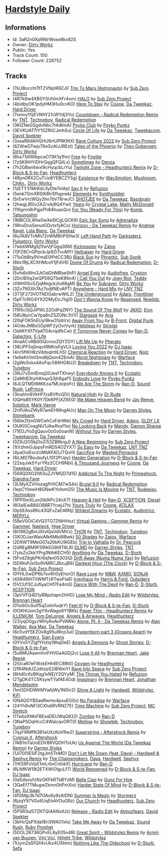# [Hardstyle Daily](https://open.spotify.com/playlist/3aR2n0XpRNlrWose8kx82S)
## Informations
<!-- META_BEGIN -->
- Id: 3aR2n0XpRNlrWose8kx82S
- Owner: [Dirty Workz](https://open.spotify.com/user/dirtyworkzofficial)
- Public: Yes
- Track Count: 100
- Follower Count: 228752
<!-- META_END -->


## Tracks
<!-- TRACK_LIST_BEGIN -->
- (7kUBocchlTtTZVNplR9ZJI) [Trip To Mars (Astronauts)](https://open.spotify.com/track/7kUBocchlTtTZVNplR9ZJI) *by* [Sub Zero Project](https://open.spotify.com/artist/4f0OXMMSxr0r8Ztx6CdpAl)
- (4R7k9w4XBSYSUhlmXFr4xm) [HALO](https://open.spotify.com/track/4R7k9w4XBSYSUhlmXFr4xm) *by* [Sub Zero Project](https://open.spotify.com/artist/4f0OXMMSxr0r8Ztx6CdpAl)
- (4bidbyOK1pdyHM3Hu0cvKO) [Here To Stay](https://open.spotify.com/track/4bidbyOK1pdyHM3Hu0cvKO) *by* [Coone](https://open.spotify.com/artist/1Wt63OMKtv6v2ivHuQLm2C), [Da Tweekaz](https://open.spotify.com/artist/6UOk7DmvqlzWmo6gjhZvn6), [Hard Driver](https://open.spotify.com/artist/1rpLzYzfrueWdkpcIunZQl)
- (7xmvyYQEVNhY21cWYdj3Yo) [Countdown - Radical Redemption Remix](https://open.spotify.com/track/7xmvyYQEVNhY21cWYdj3Yo) *by* [TNT](https://open.spotify.com/artist/1CqOLQmjzVWXQTiIN5Wucs), [Technoboy](https://open.spotify.com/artist/37jL2LnGjAkadOCszr8v7C), [Radical Redemption](https://open.spotify.com/artist/3Ij56hbjOTHq8RgutQwfxC)
- (3KlZNeGSgdvNbc7t4dkloA) [Psyko Club](https://open.spotify.com/track/3KlZNeGSgdvNbc7t4dkloA) *by* [Psyko Punkz](https://open.spotify.com/artist/18pYFSeMi7sOL6nGMICHtS)
- (3EVKUAT7IY1SZRIiCJmhSu) [Circle Of Life](https://open.spotify.com/track/3EVKUAT7IY1SZRIiCJmhSu) *by* [Da Tweekaz](https://open.spotify.com/artist/6UOk7DmvqlzWmo6gjhZvn6), [Tweekacore](https://open.spotify.com/artist/6g7nQh1zK0QGZVphaMCGWj), [David Spekter](https://open.spotify.com/artist/0F1UBU7ZD8HOR44X5M6eMT)
- (3xeaR6dAHQHU6rtUPRK9tX) [Rave Culture 2022](https://open.spotify.com/track/3xeaR6dAHQHU6rtUPRK9tX) *by* [Sub Zero Project](https://open.spotify.com/artist/4f0OXMMSxr0r8Ztx6CdpAl)
- (6ZWwDTwjs79oGcAlJJREzt) [Tales of the Phoenix](https://open.spotify.com/track/6ZWwDTwjs79oGcAlJJREzt) *by* [Theo Gobensen](https://open.spotify.com/artist/5E18ENRd5o0QkGhVgWeYaY), [Dirty Workz](https://open.spotify.com/artist/02oW60rlHXuLMBiODd6nob)
- (6hs71dIWIbpcaO79X1q1fm) [Free](https://open.spotify.com/track/6hs71dIWIbpcaO79X1q1fm) *by* [Firelite](https://open.spotify.com/artist/7FTQICqfx93tZdwZJb3wt2)
- (7zSK9iHYiDHrQqgQFQilLx) [Sometimes](https://open.spotify.com/track/7zSK9iHYiDHrQqgQFQilLx) *by* [Denza](https://open.spotify.com/artist/3CH3tLilo96ThqwiolnXZL)
- (7h2GBwI4wxI9cHyqcbLrYu) [Twilight Zone - Headhunterz Remix](https://open.spotify.com/track/7h2GBwI4wxI9cHyqcbLrYu) *by* [D-Block & S-te-Fan](https://open.spotify.com/artist/6L7a6wPGpvLtTwOsMLnF1z), [Headhunterz](https://open.spotify.com/artist/6C0KWmCdqrLU2LzzWBPbOy)
- (4Byn0RX2CuTUo8YEBCZYSg) [Existence](https://open.spotify.com/track/4Byn0RX2CuTUo8YEBCZYSg) *by* [Wav3motion](https://open.spotify.com/artist/6TIeewRIC6pGGn6i2n4HPW), [Mushroom](https://open.spotify.com/artist/4Nv2wi0CMRogQPmdltNe7N), [ChAn.](https://open.spotify.com/artist/55e7LKvY8HWhq9qmqtWrzp), [Dirty Workz](https://open.spotify.com/artist/02oW60rlHXuLMBiODd6nob)
- (1zETY31MrKdc3yDIe7niAp) [Say It](https://open.spotify.com/track/1zETY31MrKdc3yDIe7niAp) *by* [Refuzion](https://open.spotify.com/artist/1BpCQRsYuiRg1TXKR2SQe1)
- (5enk7GmXRSlK8trSfhgxwk) [Elements](https://open.spotify.com/track/5enk7GmXRSlK8trSfhgxwk) *by* [Synthsoldier](https://open.spotify.com/artist/2aYw1VignY89UokpxjuibF)
- (5rEwVrcWQy2hn7bV78rwJC) [SHOTJEE](https://open.spotify.com/track/5rEwVrcWQy2hn7bV78rwJC) *by* [Da Tweekaz](https://open.spotify.com/artist/6UOk7DmvqlzWmo6gjhZvn6), [Bassbrain](https://open.spotify.com/artist/2FpmZwomIGHEVAICcfIg5T)
- (2hwgLB5lv2AZrxAj9Q4Ywl) [Years](https://open.spotify.com/track/2hwgLB5lv2AZrxAj9Q4Ywl) *by* [Crystal Lake](https://open.spotify.com/artist/5DzNxD4vwCDEIa20oEzB9l), [Matty McDonald](https://open.spotify.com/artist/6alaCEzPwrS1kaxQ07vtyw)
- (116gnm8rPgjxPh84huaxQv) [For You (Ready For This)](https://open.spotify.com/track/116gnm8rPgjxPh84huaxQv) *by* [Komb](https://open.spotify.com/artist/3O5f9vEgwXavGPnB0dQUQc), [Tatsunoshin](https://open.spotify.com/artist/6dDL4IB1qW60paulrb2ZvP)
- (1MBCOLWlw0wXeSlCgLQCK9) [Epic Sax Song](https://open.spotify.com/track/1MBCOLWlw0wXeSlCgLQCK9) *by* [Adrenalize](https://open.spotify.com/artist/6GebWeCCtey5pbQepRYD6c)
- (1RhoDnsSenutGDvtxfyACo) [Horizon - Da Tweekaz Remix](https://open.spotify.com/track/1RhoDnsSenutGDvtxfyACo) *by* [Andrew Rayel](https://open.spotify.com/artist/1UtBjqMZBAmqIPlDrKu7Tr), [Lola Blanc](https://open.spotify.com/artist/3n1yZfKIQhSaPjF1LZBhxy), [Da Tweekaz](https://open.spotify.com/artist/6UOk7DmvqlzWmo6gjhZvn6)
- (6u7A8VTnMh72nWMBhPSHw3) [Left Hand Path](https://open.spotify.com/track/6u7A8VTnMh72nWMBhPSHw3) *by* [Darksiderz](https://open.spotify.com/artist/1XwoaxvFx5Y67ZdLQt2TMa), [Pulsatorz](https://open.spotify.com/artist/7KzClvb8DqTrh1UwRgU9ZZ), [Dirty Workz](https://open.spotify.com/artist/02oW60rlHXuLMBiODd6nob)
- (7wbtiWMg5j1fwVjFQgq36N) [Kickmaster](https://open.spotify.com/track/7wbtiWMg5j1fwVjFQgq36N) *by* [Zatox](https://open.spotify.com/artist/27Z5l2Kfy1IaYZMg5INWqO)
- (7jPZ8CnQPpcbJp9ZiTvuMY) [Hellraiser](https://open.spotify.com/track/7jPZ8CnQPpcbJp9ZiTvuMY) *by* [Hard Driver](https://open.spotify.com/artist/1rpLzYzfrueWdkpcIunZQl)
- (71uObBty9VmsE0lPdCC3Bj) [Black Sun](https://open.spotify.com/track/71uObBty9VmsE0lPdCC3Bj) *by* [Phrantic](https://open.spotify.com/artist/2Bg6vhG3aY7ixxqEGZeos6), [Sub Sonik](https://open.spotify.com/artist/4FApejrnKXgmvrVmBMRO2l)
- (6tlx1RjLXCXHMcoY1jFdV6) [Dome Of Drums](https://open.spotify.com/track/6tlx1RjLXCXHMcoY1jFdV6) *by* [Radical Redemption](https://open.spotify.com/artist/3Ij56hbjOTHq8RgutQwfxC), [D-Sturb](https://open.spotify.com/artist/7E6DrjKJieOdJKO8mbwCMO)
- (5vfs6sWm3JtOdGHMRxe5hP) [Angel Eyez](https://open.spotify.com/track/5vfs6sWm3JtOdGHMRxe5hP) *by* [Audiofreq](https://open.spotify.com/artist/0hHKtZEXHNsXfgrNgU7Zkl), [Crypton](https://open.spotify.com/artist/592FgKnDnLHT1jLLLwGjR2)
- (2DcIBXq2wQP59Q7SeK86n4) [I Call You Out](https://open.spotify.com/track/2DcIBXq2wQP59Q7SeK86n4) *by* [Joey Riot](https://open.spotify.com/artist/3xKGhixeP24bKwHQ7yPyXF), [Teddy](https://open.spotify.com/artist/4SKDqKA1iXZOAJYS9uBEke)
- (4WH05oSZjqMegckzlu68gM) [Be You](https://open.spotify.com/track/4WH05oSZjqMegckzlu68gM) *by* [Subraver](https://open.spotify.com/artist/1Paa3sdgAGlRd3HSiu2tEa), [Dirty Workz](https://open.spotify.com/artist/02oW60rlHXuLMBiODd6nob)
- (3Zv7N5Xh7Az7odjfNEvAPT) [Anywhere - Hard Mix](https://open.spotify.com/track/3Zv7N5Xh7Az7odjfNEvAPT) *by* [LNY TNZ](https://open.spotify.com/artist/1x0ScxgiyFRQDKT4VwcLHa)
- (3T1jF273VOTNDGabrwWtL2) [The Underground](https://open.spotify.com/track/3T1jF273VOTNDGabrwWtL2) *by* [Adaro](https://open.spotify.com/artist/05ndiewdJogtosuRWN8iwF), [Frontliner](https://open.spotify.com/artist/7momuad2Twkv5O7MY3dODa)
- (5pF7cRIG4YX2DMyDzJ1ig0) [Don't Wanna Know](https://open.spotify.com/track/5pF7cRIG4YX2DMyDzJ1ig0) *by* [Resensed](https://open.spotify.com/artist/630YbN3MWwgBS7ZS2KIwHv), [Rewildz](https://open.spotify.com/artist/2dazU1L3zOpHEjW9OB2myo), [Dirty Workz](https://open.spotify.com/artist/02oW60rlHXuLMBiODd6nob)
- (11R5c0jQJiPWLS2OdFqZNY) [The Sound Of The Wolf](https://open.spotify.com/track/11R5c0jQJiPWLS2OdFqZNY) *by* [JNXD](https://open.spotify.com/artist/4by5ENA6ZMNCQkOX3RIh0G), [Elyn](https://open.spotify.com/artist/1Ii4I4a8WGgYqMxEOLoMAl)
- (58U8pnCwYpa6nZSZONc3VV) [Stargaze](https://open.spotify.com/track/58U8pnCwYpa6nZSZONc3VV) *by* [Aria](https://open.spotify.com/artist/6e68sik2CrpAAsu6e2IKTS)
- (2ifqFOK5hEUyI9kw31obVx) [Away From You](https://open.spotify.com/track/2ifqFOK5hEUyI9kw31obVx) *by* [B-Front](https://open.spotify.com/artist/6Xhhpra0X0hpvC3yZaQ0Du), [Digital Punk](https://open.spotify.com/artist/3GAHYVHU0HppTq2qgzejcv)
- (4OdeJMBsGDpWF2yOvrVyrk) [Helpless](https://open.spotify.com/track/4OdeJMBsGDpWF2yOvrVyrk) *by* [Strixter](https://open.spotify.com/artist/5KENAwkg6GClWnY28tokF8)
- (3sMtYXf7VpAT0ArrqdfkCw) [If Tomorrow Never Comes](https://open.spotify.com/track/3sMtYXf7VpAT0ArrqdfkCw) *by* [Ran-D](https://open.spotify.com/artist/7IeovKzVkfcG9mIJGNzTcT), [Galactixx](https://open.spotify.com/artist/450u38hSRh0Q2UyghEbjpS), [E-Life](https://open.spotify.com/artist/4EnzLaY6syM2lVhfMRolW2)
- (4naACvRBdISQcnvoZQYZGY) [Lift Me Up](https://open.spotify.com/track/4naACvRBdISQcnvoZQYZGY) *by* [Pherato](https://open.spotify.com/artist/4N5dAfqsjUgmluwrFoeuOb)
- (38UPF5qSnqvtRMhisFgVLl) [Loving You 2022](https://open.spotify.com/track/38UPF5qSnqvtRMhisFgVLl) *by* [DJ Isaac](https://open.spotify.com/artist/2FmgW6Jee0JQKtb6EnBWCq)
- (4nr5fIKH8zVddsqIntlLhS) [Chemical Reaction](https://open.spotify.com/track/4nr5fIKH8zVddsqIntlLhS) *by* [Hard Driver](https://open.spotify.com/artist/1rpLzYzfrueWdkpcIunZQl), [Nolz](https://open.spotify.com/artist/6kudMw2A0xOBJHpW8VNaDA)
- (1e9eKh1ml3md8jQsm4ZEmA) [Worst Nightmare](https://open.spotify.com/track/1e9eKh1ml3md8jQsm4ZEmA) *by* [Warface](https://open.spotify.com/artist/1wuQQfTDZhgNb4GJyhThUs)
- (2gWo5xkx4AoFqc589HG8U2) [Breakdown](https://open.spotify.com/track/2gWo5xkx4AoFqc589HG8U2) *by* [TNT](https://open.spotify.com/artist/1CqOLQmjzVWXQTiIN5Wucs), [Technoboy](https://open.spotify.com/artist/37jL2LnGjAkadOCszr8v7C), [Tuneboy](https://open.spotify.com/artist/3mZnhzeAyjpFhO3cIepzBr)
- (3NJ7vDmIEmq20JesfTXhwy) [Everybody Knows It](https://open.spotify.com/track/3NJ7vDmIEmq20JesfTXhwy) *by* [Ecstatic](https://open.spotify.com/artist/7tEAlsvmuaVnKQyswnonem)
- (2aMhB3tyHAhspQ3jh8gaf1) [Embody Love](https://open.spotify.com/track/2aMhB3tyHAhspQ3jh8gaf1) *by* [Psyko Punkz](https://open.spotify.com/artist/18pYFSeMi7sOL6nGMICHtS)
- (6JLQTMDtMKKza7MLbqtoFc) [We Are The Storm](https://open.spotify.com/track/6JLQTMDtMKKza7MLbqtoFc) *by* [Ran-D](https://open.spotify.com/artist/7IeovKzVkfcG9mIJGNzTcT), [Sound Rush](https://open.spotify.com/artist/7IFPeV5Ew63S7Hid0AjNgK), [LePrince](https://open.spotify.com/artist/6CVjs7KznQ47r8xZwPtZsO)
- (3loaVm8VkHFfzsBVfIvQDi) [Natural High](https://open.spotify.com/track/3loaVm8VkHFfzsBVfIvQDi) *by* [Dr Rude](https://open.spotify.com/artist/5akubyqg9eYtnCtDEeJz2s)
- (0QHsB5YK0Y7DkKPFjXZ6EG) [We Make Heaven Bend](https://open.spotify.com/track/0QHsB5YK0Y7DkKPFjXZ6EG) *by* [Jay Reeve](https://open.spotify.com/artist/5AVdeI8lS5HS9VGV8AUyS4), [Solstice](https://open.spotify.com/artist/6Czf2AVSww2aOhW4M6QNHT), [Mark Vayne](https://open.spotify.com/artist/0ISUKgiBjQ63VbyoIHfD3F)
- (2rtPJAoZWyR7amEHMngAUc) [Man On The Moon](https://open.spotify.com/track/2rtPJAoZWyR7amEHMngAUc) *by* [Darren Styles](https://open.spotify.com/artist/2gZzTzeACSwFqkMroVxmnm), [Stonebank](https://open.spotify.com/artist/4lC8Q0azW5ij2e1skZo377)
- (56Iie2fjmGWCehCxFdrtWe) [My Crowd](https://open.spotify.com/track/56Iie2fjmGWCehCxFdrtWe) *by* [Hard Driver](https://open.spotify.com/artist/1rpLzYzfrueWdkpcIunZQl), [Adaro](https://open.spotify.com/artist/05ndiewdJogtosuRWN8iwF), [GLDY LX](https://open.spotify.com/artist/5W8ur0q0526Cj59h4qbmjl)
- (3UKI0CoagNU1JAwRxsf1ix) [No Looking Back](https://open.spotify.com/track/3UKI0CoagNU1JAwRxsf1ix) *by* [Mandy](https://open.spotify.com/artist/59VlEky6rgwrcluurlvspE), [Damon Sharpe](https://open.spotify.com/artist/3Woqe3KegExVyrEK1I6ITJ)
- (71EDJYo5gQauv0zGo0oanN) [Without You](https://open.spotify.com/track/71EDJYo5gQauv0zGo0oanN) *by* [Darren Styles](https://open.spotify.com/artist/2gZzTzeACSwFqkMroVxmnm), [Tweekacore](https://open.spotify.com/artist/6g7nQh1zK0QGZVphaMCGWj), [Da Tweekaz](https://open.spotify.com/artist/6UOk7DmvqlzWmo6gjhZvn6)
- (0Z9J2O5kjOoZi53ZB8krgJ) [A New Beginning](https://open.spotify.com/track/0Z9J2O5kjOoZi53ZB8krgJ) *by* [Sub Zero Project](https://open.spotify.com/artist/4f0OXMMSxr0r8Ztx6CdpAl)
- (1tVzhmGJppsFmRD54O2YX7) [So Easy](https://open.spotify.com/track/1tVzhmGJppsFmRD54O2YX7) *by* [Da Tweekaz](https://open.spotify.com/artist/6UOk7DmvqlzWmo6gjhZvn6), [LNY TNZ](https://open.spotify.com/artist/1x0ScxgiyFRQDKT4VwcLHa)
- (4paOolEorzUMbKFADJTQvH) [Sacrifice](https://open.spotify.com/track/4paOolEorzUMbKFADJTQvH) *by* [Wasted Penguinz](https://open.spotify.com/artist/1Ok5WQlGEnuFOiUlpCKcVT)
- (6iLMS7BoubufyLfSf2PUpy) [Harder Generation](https://open.spotify.com/track/6iLMS7BoubufyLfSf2PUpy) *by* [D-Block & S-te-Fan](https://open.spotify.com/artist/6L7a6wPGpvLtTwOsMLnF1z)
- (22sqJxkSYyrYRz2CCH9Nbl) [A Thousand Journeys](https://open.spotify.com/track/22sqJxkSYyrYRz2CCH9Nbl) *by* [Coone](https://open.spotify.com/artist/1Wt63OMKtv6v2ivHuQLm2C), [Da Tweekaz](https://open.spotify.com/artist/6UOk7DmvqlzWmo6gjhZvn6), [Hard Driver](https://open.spotify.com/artist/1rpLzYzfrueWdkpcIunZQl)
- (569Q0XO2IW3uZJYMQD7d15) [Addicted To The Night](https://open.spotify.com/track/569Q0XO2IW3uZJYMQD7d15) *by* [Primeshock](https://open.spotify.com/artist/0BtiMLqwAvO3yHcPh5BWCS), [Diandra Faye](https://open.spotify.com/artist/5gdYdbKxGw2Mq25TfsmH6q)
- (3LMyXZVHozagfHXCM7wS4s) [Brutal 9.0](https://open.spotify.com/track/3LMyXZVHozagfHXCM7wS4s) *by* [Radical Redemption](https://open.spotify.com/artist/3Ij56hbjOTHq8RgutQwfxC)
- (1epCYImeiH8GNwKYolnmG5) [The Music Is Moving](https://open.spotify.com/track/1epCYImeiH8GNwKYolnmG5) *by* [TNT](https://open.spotify.com/artist/1CqOLQmjzVWXQTiIN5Wucs), [Rudeejay](https://open.spotify.com/artist/2zC8RU0p5FvJeCPPLVBR8K), [Technoboy](https://open.spotify.com/artist/37jL2LnGjAkadOCszr8v7C)
- (1IPP0mXLun2tb9iPc24nX7) [Heaven & Hell](https://open.spotify.com/track/1IPP0mXLun2tb9iPc24nX7) *by* [Ran-D](https://open.spotify.com/artist/7IeovKzVkfcG9mIJGNzTcT), [XCEPTION](https://open.spotify.com/artist/3vH8Rv37KXuUZzSHICjTnm), [Diesel](https://open.spotify.com/artist/4Iip40BKV2Wz5n0pfyNxad)
- (6l3alEwB8SOBBRTfcwjJ7h) [Yours Truly](https://open.spotify.com/track/6l3alEwB8SOBBRTfcwjJ7h) *by* [Coone](https://open.spotify.com/artist/1Wt63OMKtv6v2ivHuQLm2C), [ATILAX](https://open.spotify.com/artist/1DLc4wnbKa3RWJsqwPehbk)
- (0pSEAxsRKc43QFxZaE46Nj) [Wildest Dreams](https://open.spotify.com/track/0pSEAxsRKc43QFxZaE46Nj) *by* [Ecstatic](https://open.spotify.com/artist/7tEAlsvmuaVnKQyswnonem), [Audiotricz](https://open.spotify.com/artist/52I8HbScEEvgwiiSDaM7gP), [MERYLL](https://open.spotify.com/artist/4pqY01dGuzojomnVCXYbXC)
- (5BeV0OiC4VQ3TG7ZlNHHsz) [Virtual Gaming - Gammer Remix](https://open.spotify.com/track/5BeV0OiC4VQ3TG7ZlNHHsz) *by* [Gammer](https://open.spotify.com/artist/5nd7jnne7zbsV2J5jBKNOY), [Naeleck](https://open.spotify.com/artist/2DYDFBqoaBP2i9XrTGpOgF), [Hige Driver](https://open.spotify.com/artist/2OxrEwDhVZodk9XEVBkA6E)
- (6O982gBvlJXtvIQsVdVMVx) [THOR](https://open.spotify.com/track/6O982gBvlJXtvIQsVdVMVx) *by* [TNT](https://open.spotify.com/artist/1CqOLQmjzVWXQTiIN5Wucs), [Technoboy](https://open.spotify.com/artist/37jL2LnGjAkadOCszr8v7C), [Tuneboy](https://open.spotify.com/artist/3mZnhzeAyjpFhO3cIepzBr)
- (3XODJaxWaioMk6Mbi8lBwk) [50 Shades](https://open.spotify.com/track/3XODJaxWaioMk6Mbi8lBwk) *by* [Zatox](https://open.spotify.com/artist/27Z5l2Kfy1IaYZMg5INWqO), [Warface](https://open.spotify.com/artist/1wuQQfTDZhgNb4GJyhThUs)
- (2D9WT9MeG07a26kKU9IGEb) [Trip to Valhalla](https://open.spotify.com/track/2D9WT9MeG07a26kKU9IGEb) *by* [Dr. Peacock](https://open.spotify.com/artist/4RbUYWWjEBb4umwqakOEd3)
- (2d9EgBM9F09IkEG8t9T6L8) [DLMD](https://open.spotify.com/track/2d9EgBM9F09IkEG8t9T6L8) *by* [Darren Styles](https://open.spotify.com/artist/2gZzTzeACSwFqkMroVxmnm), [TNT](https://open.spotify.com/artist/1CqOLQmjzVWXQTiIN5Wucs)
- (7ytsZo2kkYPrg1NthKECH5) [Anything](https://open.spotify.com/track/7ytsZo2kkYPrg1NthKECH5) *by* [Da Tweekaz](https://open.spotify.com/artist/6UOk7DmvqlzWmo6gjhZvn6), [D-Sturb](https://open.spotify.com/artist/7E6DrjKJieOdJKO8mbwCMO)
- (5FvdZ8gbPKr6qfen05303Q) [Drift Away (Numa Numa Yay)](https://open.spotify.com/track/5FvdZ8gbPKr6qfen05303Q) *by* [Refuzion](https://open.spotify.com/artist/1BpCQRsYuiRg1TXKR2SQe1)
- (5DWoPJxISs9VMRCJBzujB6) [Darkest Hour (The Clock)](https://open.spotify.com/track/5DWoPJxISs9VMRCJBzujB6) *by* [D-Block & S-te-Fan](https://open.spotify.com/artist/6L7a6wPGpvLtTwOsMLnF1z), [Sub Zero Project](https://open.spotify.com/artist/4f0OXMMSxr0r8Ztx6CdpAl)
- (0YHL0wDP6b7ov6h0yEhorO) [Rave Love](https://open.spotify.com/track/0YHL0wDP6b7ov6h0yEhorO) *by* [W&W](https://open.spotify.com/artist/2rTo8KIkBTFjQS7VvaKYQ4), [AXMO](https://open.spotify.com/artist/5QWt56OIzFSPRpD7VeRkbc), [SONJA](https://open.spotify.com/artist/7rEAvtkj6sNUlQXlYRldrs)
- (4SR46lHTitWMTzRTwsFIa6) [Irrenhaus](https://open.spotify.com/track/4SR46lHTitWMTzRTwsFIa6) *by* [Harris & Ford](https://open.spotify.com/artist/4FDj6mh458K7m9Txwyj2rt), [Outsiders](https://open.spotify.com/artist/0aKXalHKVzkLJ6aeUY3HMf)
- (5VCUf3CJuflyaCHf7Fa4mS) [Dance With The Devil](https://open.spotify.com/track/5VCUf3CJuflyaCHf7Fa4mS) *by* [Ran-D](https://open.spotify.com/artist/7IeovKzVkfcG9mIJGNzTcT), [D-Sturb](https://open.spotify.com/artist/7E6DrjKJieOdJKO8mbwCMO), [XCEPTION](https://open.spotify.com/artist/3vH8Rv37KXuUZzSHICjTnm)
- (3pVVFQ4D1yRBpztapn2hHG) [Lose My Mind - Radio Edit](https://open.spotify.com/track/3pVVFQ4D1yRBpztapn2hHG) *by* [Wildstylez](https://open.spotify.com/artist/0wr85NuJuAYZsRzP1lJgiV), [Brennan Heart](https://open.spotify.com/artist/5QySqc6yAFDx9m7fedFZmC)
- (01xdiGuSuIf5qZulm1uqkY) [Feel It!](https://open.spotify.com/track/01xdiGuSuIf5qZulm1uqkY) *by* [D-Block & S-te-Fan](https://open.spotify.com/artist/6L7a6wPGpvLtTwOsMLnF1z), [D-Sturb](https://open.spotify.com/artist/7E6DrjKJieOdJKO8mbwCMO)
- (0OKHUom3gY9xWago6Y1BKk) [Paper Thin - Headhunterz Remix](https://open.spotify.com/track/0OKHUom3gY9xWago6Y1BKk) *by* [ILLENIUM](https://open.spotify.com/artist/45eNHdiiabvmbp4erw26rg), [Tom DeLonge](https://open.spotify.com/artist/5h7oZ7t5CU9lst1mIrjp3R), [Angels & Airwaves](https://open.spotify.com/artist/7xklw3WodFZiNNmQt3DIgp), [Headhunterz](https://open.spotify.com/artist/6C0KWmCdqrLU2LzzWBPbOy)
- (22iyqD0gyzWHy6oAvPVAWk) [Alone, Pt. II - Da Tweekaz Remix](https://open.spotify.com/track/22iyqD0gyzWHy6oAvPVAWk) *by* [Alan Walker](https://open.spotify.com/artist/7vk5e3vY1uw9plTHJAMwjN), [Ava Max](https://open.spotify.com/artist/4npEfmQ6YuiwW1GpUmaq3F), [Da Tweekaz](https://open.spotify.com/artist/6UOk7DmvqlzWmo6gjhZvn6)
- (6c0vdY5EZOx8g95uWcp3uI) [Dragonborn part 3 (Oceans Apart)](https://open.spotify.com/track/6c0vdY5EZOx8g95uWcp3uI) *by* [Headhunterz](https://open.spotify.com/artist/6C0KWmCdqrLU2LzzWBPbOy), [Sian Evans](https://open.spotify.com/artist/2DTw633fgdoxrqv7uPdcCw)
- (0YVx5YZIgfYHzlq19hqDeE) [Angels & Demons](https://open.spotify.com/track/0YVx5YZIgfYHzlq19hqDeE) *by* [Ghost Stories](https://open.spotify.com/artist/6J6UF3GqOLdt6f4gfazSzf), [D-Block & S-te-Fan](https://open.spotify.com/artist/6L7a6wPGpvLtTwOsMLnF1z)
- (5u6MUAawmhnFHVGaAGDj2v) [Lose It All](https://open.spotify.com/track/5u6MUAawmhnFHVGaAGDj2v) *by* [Brennan Heart](https://open.spotify.com/artist/5QySqc6yAFDx9m7fedFZmC), [Jake Reese](https://open.spotify.com/artist/0eBOZ74PcpQb3SisNPgaRQ)
- (2I0caR7eFWxkEHh6EC8Bt0) [Oxygen](https://open.spotify.com/track/2I0caR7eFWxkEHh6EC8Bt0) *by* [Headhunterz](https://open.spotify.com/artist/6C0KWmCdqrLU2LzzWBPbOy)
- (2fR4NdUZJditzpS2iBWxiY) [Rave Into Space](https://open.spotify.com/track/2fR4NdUZJditzpS2iBWxiY) *by* [Sub Zero Project](https://open.spotify.com/artist/4f0OXMMSxr0r8Ztx6CdpAl)
- (6Hd0c6zBKqg1xNEjY2QYyM) [The Things You Hated](https://open.spotify.com/track/6Hd0c6zBKqg1xNEjY2QYyM) *by* [Refuzion](https://open.spotify.com/artist/1BpCQRsYuiRg1TXKR2SQe1)
- (2TgDK4TC5KsywTYafAE4Gd) [Imaginary](https://open.spotify.com/track/2TgDK4TC5KsywTYafAE4Gd) *by* [Brennan Heart](https://open.spotify.com/artist/5QySqc6yAFDx9m7fedFZmC), [Jonathan Mendelsohn](https://open.spotify.com/artist/5d1oOpLkM76Tgr2zWMTYkm)
- (1ml3DHDWKMYaAjWy1NI5n2) [Shine A Light](https://open.spotify.com/track/1ml3DHDWKMYaAjWy1NI5n2) *by* [Hardwell](https://open.spotify.com/artist/6BrvowZBreEkXzJQMpL174), [Wildstylez](https://open.spotify.com/artist/0wr85NuJuAYZsRzP1lJgiV), [KiFi](https://open.spotify.com/artist/4C26PDH7q4oJazjcHlSekc)
- (0N4QGYBSaeRwmo4pxuEG0x) [No Paradise](https://open.spotify.com/track/0N4QGYBSaeRwmo4pxuEG0x) *by* [Warface](https://open.spotify.com/artist/1wuQQfTDZhgNb4GJyhThUs)
- (24Yh9vNFl3CXhdiRVRNZ7E) [Time Machine](https://open.spotify.com/track/24Yh9vNFl3CXhdiRVRNZ7E) *by* [Sub Zero Project](https://open.spotify.com/artist/4f0OXMMSxr0r8Ztx6CdpAl), [MC Stretch](https://open.spotify.com/artist/6oIpax63yT9ajyekkcqv0L)
- (1TwbzKMxFBExaDEUWqQ832) [Zombie](https://open.spotify.com/track/1TwbzKMxFBExaDEUWqQ832) *by* [Ran-D](https://open.spotify.com/artist/7IeovKzVkfcG9mIJGNzTcT)
- (3NaPSOqHccC4WalcqvORT0) [Mellow](https://open.spotify.com/track/3NaPSOqHccC4WalcqvORT0) *by* [Showtek](https://open.spotify.com/artist/3gk0OYeLFWYupGFRHqLSR7), [Technoboy](https://open.spotify.com/artist/37jL2LnGjAkadOCszr8v7C), [Tuneboy](https://open.spotify.com/artist/3mZnhzeAyjpFhO3cIepzBr)
- (7qyFlRMfN3B1eUXzKoVRw2) [Superstring - Aftershock Remix](https://open.spotify.com/track/7qyFlRMfN3B1eUXzKoVRw2) *by* [Cygnus X](https://open.spotify.com/artist/2D507sfeGL9YBBsF5P2XcG), [Aftershock](https://open.spotify.com/artist/6KlY7jizsLWQcXR1F2Sn9j)
- (7AB1mTaUoEDV8RVQOHToUk) [Us Against The World (Da Tweekaz Remix)](https://open.spotify.com/track/7AB1mTaUoEDV8RVQOHToUk) *by* [Darren Styles](https://open.spotify.com/artist/2gZzTzeACSwFqkMroVxmnm)
- (1JI70l1lE5IF2tgJm5TnMD) [Don't Let Me Down (feat. Daya) - Hardwell & Sephyx Remix](https://open.spotify.com/track/1JI70l1lE5IF2tgJm5TnMD) *by* [The Chainsmokers](https://open.spotify.com/artist/69GGBxA162lTqCwzJG5jLp), [Daya](https://open.spotify.com/artist/6Dd3NScHWwnW6obMFbl1BH), [Hardwell](https://open.spotify.com/artist/6BrvowZBreEkXzJQMpL174), [Sephyx](https://open.spotify.com/artist/7MXzeG7zoG8pKpqKCOqcZL)
- (7rKS9FoVpE1mLrbxCnlokX) [Hurricane](https://open.spotify.com/track/7rKS9FoVpE1mLrbxCnlokX) *by* [Ran-D](https://open.spotify.com/artist/7IeovKzVkfcG9mIJGNzTcT)
- (6LNfKW19l2ETXWiOlguLf7) [World Renowned](https://open.spotify.com/track/6LNfKW19l2ETXWiOlguLf7) *by* [D-Block & S-te-Fan](https://open.spotify.com/artist/6L7a6wPGpvLtTwOsMLnF1z), [DJ Isaac](https://open.spotify.com/artist/2FmgW6Jee0JQKtb6EnBWCq)
- (0aSdsoufzNzGKFkRTkBYzM) [Bella Ciao](https://open.spotify.com/track/0aSdsoufzNzGKFkRTkBYzM) *by* [Gunz For Hire](https://open.spotify.com/artist/0WbAxASsYdodSlqwserDAW)
- (3QeEf7TMugwZkmn0hPmXio) [Harder State Of Mind](https://open.spotify.com/track/3QeEf7TMugwZkmn0hPmXio) *by* [D-Block & S-te-Fan](https://open.spotify.com/artist/6L7a6wPGpvLtTwOsMLnF1z), [DJ Isaac](https://open.spotify.com/artist/2FmgW6Jee0JQKtb6EnBWCq)
- (4fGMjp3k7d7OAx6y9zAIDN) [Summer Is Magic](https://open.spotify.com/track/4fGMjp3k7d7OAx6y9zAIDN) *by* [Stormerz](https://open.spotify.com/artist/4FSHCrSzZlOrwOMmEInVwf)
- (6jzqY97VGs6UqEhAVOuGRz) [Our Church](https://open.spotify.com/track/6jzqY97VGs6UqEhAVOuGRz) *by* [Headhunterz](https://open.spotify.com/artist/6C0KWmCdqrLU2LzzWBPbOy), [Sub Zero Project](https://open.spotify.com/artist/4f0OXMMSxr0r8Ztx6CdpAl)
- (5PSR3ul57ZNTQi4Al6xtUz) [Release - Radio Edit](https://open.spotify.com/track/5PSR3ul57ZNTQi4Al6xtUz) *by* [Atmozfears](https://open.spotify.com/artist/0MBGxwmCdXdO26ojaNcT64), [David Spekter](https://open.spotify.com/artist/0F1UBU7ZD8HOR44X5M6eMT)
- (3bHcQsPXda18ri3WAO1xIs) [Take Me Away](https://open.spotify.com/track/3bHcQsPXda18ri3WAO1xIs) *by* [Da Tweekaz](https://open.spotify.com/artist/6UOk7DmvqlzWmo6gjhZvn6), [Sound Rush](https://open.spotify.com/artist/7IFPeV5Ew63S7Hid0AjNgK), [Ruby Prophet](https://open.spotify.com/artist/5FstVfk3PrX8URfpjUjqcp)
- (5DOL2R736GPvEL6yE05n4R) [Great Spirit - Wildstylez Remix](https://open.spotify.com/track/5DOL2R736GPvEL6yE05n4R) *by* [Armin van Buuren](https://open.spotify.com/artist/0SfsnGyD8FpIN4U4WCkBZ5), [Vini Vici](https://open.spotify.com/artist/29zsVzEH33dD5QqxeL8dvy), [Hilight Tribe](https://open.spotify.com/artist/62RdOEwjfXjFOQpKdufMR7), [Wildstylez](https://open.spotify.com/artist/0wr85NuJuAYZsRzP1lJgiV)
- (1UymZaSfQII4vUkz4U5btm) [Nothing Like The Oldschool](https://open.spotify.com/track/1UymZaSfQII4vUkz4U5btm) *by* [D-Sturb](https://open.spotify.com/artist/7E6DrjKJieOdJKO8mbwCMO), [Sefa](https://open.spotify.com/artist/0caJEGgVuXuSHhhrMCmlkI)
<!-- TRACK_LIST_END -->
